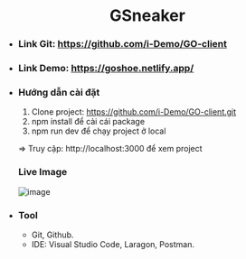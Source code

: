   <h1 align="center"><b>GSneaker</b></h1>

  - ### Link Git: https://github.com/i-Demo/GO-client
  - ### Link Demo: https://goshoe.netlify.app/
  
  - ### Hướng dẫn cài đặt
    1. Clone project: https://github.com/i-Demo/GO-client.git
    2. npm install để cài cái package
    3. npm run dev để chạy project ở local

    => Truy cập: http://localhost:3000 để xem project

    
    ### Live Image
    ![image](https://user-images.githubusercontent.com/114913776/253464110-cd0d7625-ebed-4606-bae4-38859ec5ce19.png)

  - ### Tool
    - Git, Github.
    - IDE: Visual Studio Code, Laragon, Postman.
